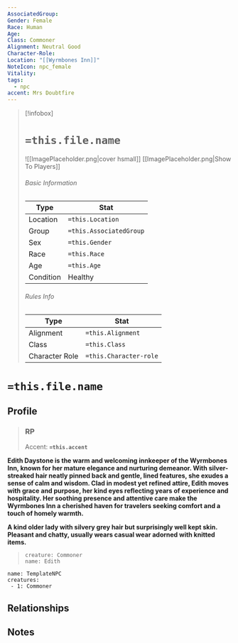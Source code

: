 ```yaml
---
AssociatedGroup: 
Gender: Female
Race: Human
Age: 
Class: Commoner
Alignment: Neutral Good
Character-Role: 
Location: "[[Wyrmbones Inn]]"
NoteIcon: npc_female
Vitality: 
tags:
  - npc
accent: Mrs Doubtfire
---
```




> [!infobox]
> # `=this.file.name`
> ![[ImagePlaceholder.png|cover hsmall]]
> [[ImagePlaceholder.png|Show To Players]]
> ###### Basic Information
> Type |  Stat |
> ---|---|
> Location | `=this.Location` |
> Group | `=this.AssociatedGroup` |
> Sex | `=this.Gender` |
> Race | `=this.Race` |
> Age | `=this.Age` |
> Condition | Healthy |
> ###### Rules Info
> Type |  Stat |
> ---|---|
> Alignment | `=this.Alignment` |
> Class | `=this.Class` |
> Character Role | `=this.Character-role` |

# `=this.file.name`
## Profile

> ### RP
> Accent: **`=this.accent`**

**Edith Daystone is the warm and welcoming innkeeper of the Wyrmbones Inn, known for her mature elegance and nurturing demeanor. With silver-streaked hair neatly pinned back and gentle, lined features, she exudes a sense of calm and wisdom. Clad in modest yet refined attire, Edith moves with grace and purpose, her kind eyes reflecting years of experience and hospitality. Her soothing presence and attentive care make the Wyrmbones Inn a cherished haven for travelers seeking comfort and a touch of homely warmth.**

**A kind older lady with silvery grey hair  but surprisingly well kept skin. Pleasant and chatty, usually wears casual wear adorned with knitted items.**

> ```statblock
> creature: Commoner
> name: Edith
> ```

```encounter-table
name: TemplateNPC
creatures:
 - 1: Commoner
```

## Relationships

## Notes
